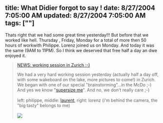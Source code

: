 title: What Didier forgot to say !
date: 8/27/2004 7:05:00 AM
updated: 8/27/2004 7:05:00 AM
tags: [""]
---
Thats right that we had some great time yesterday!!! But before that we worked like hell. Thursday , Friday, Monday for a total of more then 50 hours of workwith Philippe. Lorenz joined us on Monday. And today it was the same (9AM to 11PM). So I think we deserved that free half a day an dwe enjoyed it.

> [NEWS: working session in Zurich :-)](http://www.didierbeck.com/2004_08_01_blogs.php#109355527588927252)
> 
> We had a very hard working session yesterday (actually half a day off, with some wakeboard on the lake, more pictures to come!) in Zurich. We began with one of our special "brainstorming"...in the McDo ;-) And yes we know "[supersize me](http://www.supersizeme.com/)". And no, we don't really care ;-) <br><br>left: philippe, middle: [laurent](http://weblogs.asp.net/lkempe), right: lorenz (i'm behind the camera, the "big tasty" belongs to me) <br><br>![](http://www.didierbeck.com/pics/200408/working01.jpg)
